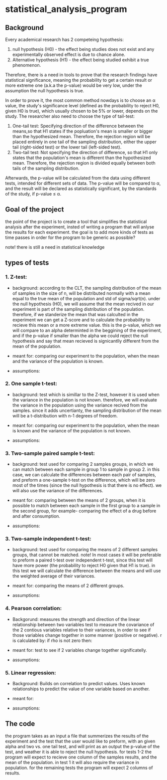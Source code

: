# statistical_analysis_program

## Background

Every academical research has 2 competeing hypothesis:
1. null hypothesis (H0) - the effect being studies does not exist and any experimentally observed effect is due to chance alone.  
2. Alternative hypothesis (H1) - the effect being studied exhibit a true phenomenon.
   
Therefore, there is a need in tools to prove that the research findings have statistical significance, meaning the probability to get a certain result or more extreme one (a.k.a the p-value) would be very low, under the assumption the null hypothesis is true.

In order to prove it, the most common method nowdays is to choose an α value, the study's significance level (defined as the probability to reject H0, given H0 is true), which usually chosen to be 5% or lower, depends on the study. The researcher also need to choose the type of tail-test:
1. One-tail test: Specifying direction of the difference between the means,so that H1 states if the popluation's mean is smaller or bigger than the hypothesized mean. Therefore, the rejection region will be placed entirely in one tail of the sampling distribution, either the upper tail (right-sided test) or the lower tail (left-sided test).
2. Two-tail test: Not specifying the direction of difference, so that H1 only states that the population's mean is different than the hypothesized mean. Therefore, the rejection region is divided equally between both tails of the sampling distribution.

Afterwards, the p-value will be calculated from the data using different tests, intended for different sets of data. The p-value will be compared to α, and the result will be declared as statistically significant, by the standards of the study, if p-value ≤ α.

## Goal of the project

the point of the project is to create a tool that simplifies the statistical analysis after the experiment, insted of writing a program that will anlyse the results for each experiment. the goal is to add more kinds of tests as time passes in order for the program to be generic as possible?

note! there is still a need in statistical knowledge

## types of tests

### 1. Z-test:
* background: according to the CLT, the sampling distribution of the mean of samples in the size of n,  will be distributed normally with a mean equal to the true mean of the population and std of sigma/sqrt(n). 
under the null hypothesis (H0), we will assume that the mean recived in our experiment is part of the sampling distribution of the population. 
therefore, if we standerize the mean that was calculted in the experiment we can get a Z-score and to calculate the probability to recieve this mean or a more extreme value. this is the p-value, which we will compare to an alpha determinted in the beggining of the experiment, and if the p-value if smaller than the alpha we could reject the null hypothesis and say that mean recieved is signicantlly different from the mean of the population. 

* meant for: comparing our experiment to the population, when the mean and the variance of the population is known.

* assumptions:

### 2. One sample t-test:
* background: test which is simillar to the Z-test, however it is used when the variance in the population is not known. therefore, we will evaluate the variance in the population using the variance recived from the samples. since it adds uncertianty, the sampling distribution of the mean will be a t-distribution with n-1 degrees of freedom.

* meant for: comparing our experiment to the population, when the mean is known and the variance of the population is  not known.
* assumptions:

### 3. Two-sample paired sample t-test:

* background: test used for comparing 2 samples groups, in which we can match between each sample in group 1 to sample in group 2. in this case, we can calculate the differences between each pair of samples, and preform a one-sample t-test on the difference, which will be zero most of the times (since the null hypothesis is that there is no effect). we will also use the variance of the differences.

* meant for: comparing between the means of 2 groups, when it is possible to match between each sample in the first group to a sample in the second group, for example- comparing the effect of a drug before and after consumption.

* assumptions:

### 3. Two-sample independent t-test:

* background: test used for comparing the means of 2 different samples groups, that cannot be matched. note! In most cases it will be preferable to preform a paired t-test over independent t-test, since this test will have more power (the probability to reject H0 given that H1 is true). in this test we will calculate the difference between the means and will use the weighted average of their variances.

* meant for: comparing the means of 2 different groups.

* assumptions:

### 4. Pearson correlation:

* Backgorund: measures the strength and direction of the linear relationship between two variables
test to measure the covariance of the 2 contious variables relative to their variances, in order to see if those variables change together in some manner (positive or negative). r is calculated by: 
if rho is not zero then:

* meant for: test to see if 2 variables change together significatelly.

* assumptions:

### 5. Linear regression:
* Background: Builds on correlation to predict values.
Uses known relationships to predict the value of one variable based on another.

* meant for:
  
* assumptions:

## The code

the program takes as an input a file that summerizes the results of the experiment and the test that the user would like to preform, with an given alpha and two vs. one tail test, and will print as an output the p-value of the test, and weather it is able to reject the null hypothesis. 
for tests 1-2 the program will expect to recieve one column of the samples results, and the mean of the population. in test 1 it will also require the variance in population.
for the remaining tests the program will expect 2 columns of results.
